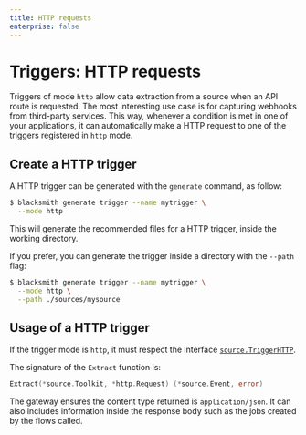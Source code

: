 ```yaml
---
title: HTTP requests
enterprise: false
---
```


# Triggers: HTTP requests

Triggers of mode `http` allow data extraction from a source when an API route is
requested. The most interesting use case is for capturing webhooks from third-party
services. This way, whenever a condition is met in one of your applications, it
can automatically make a HTTP request to one of the triggers registered in `http`
mode.

## Create a HTTP trigger

A HTTP trigger can be generated with the `generate` command, as follow:
```bash
$ blacksmith generate trigger --name mytrigger \
  --mode http

```

This will generate the recommended files for a HTTP trigger, inside the working
directory.

If you prefer, you can generate the trigger inside a directory with the `--path`
flag:
```bash
$ blacksmith generate trigger --name mytrigger \
  --mode http \
  --path ./sources/mysource

```

## Usage of a HTTP trigger

If the trigger mode is `http`, it must respect the interface
[`source.TriggerHTTP`](https://pkg.go.dev/github.com/nunchistudio/blacksmith/flow/source?tab=doc#TriggerHTTP).

The signature of the `Extract` function is:
```go
Extract(*source.Toolkit, *http.Request) (*source.Event, error)

```

The gateway ensures the content type returned is `application/json`. It can also
includes information inside the response body such as the jobs created by the
flows called.

